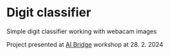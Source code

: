 # Digit classifier

Simple digit classifier working with webacam images

Project presented at [AI Bridge](https://katedry.czu.cz/kii/aibridge) workshop at 28. 2. 2024
